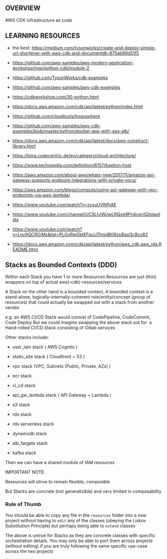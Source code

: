 ## OVERVIEW

AWS CDK infrastructure as code

## LEARNING RESOURCES

- the best: https://medium.com/tysonworks/create-and-deploy-simple-url-shortener-with-aws-cdk-and-documentdb-875ab99d51f5

- https://github.com/aws-samples/aws-modern-application-workshop/tree/python-cdk/module-2

- https://github.com/TysonWorks/cdk-examples

- https://github.com/aws-samples/aws-cdk-examples

- https://cdkworkshop.com/30-python.html

- https://docs.aws.amazon.com/cdk/api/latest/python/index.html

- https://github.com/cloudtools/troposphere

- https://github.com/aws-samples/aws-cdk-examples/blob/master/python/docker-app-with-asg-alb/

- https://docs.aws.amazon.com/cdk/api/latest/docs/aws-construct-library.html

- https://blog.codecentric.de/en/category/cloud-architecture/

- https://www.techopedia.com/definition/6157/bastion-host

- https://aws.amazon.com/about-aws/whats-new/2017/11/amazon-api-gateway-supports-endpoint-integrations-with-private-vpcs/

- https://aws.amazon.com/blogs/compute/using-api-gateway-with-vpc-endpoints-via-aws-lambda/

- https://www.youtube.com/watch?v=zysuUVNfhAE

- https://www.youtube.com/channel/UCSLIvjWJwLRQze9Pn4cectQ/playlists

- https://www.youtube.com/watch?v=Lnv9QCRGiMs&list=PLGyRwGktEFqcU7hnjdB08zpBasQcBcz82

- https://docs.aws.amazon.com/cdk/api/latest/python/aws_cdk.aws_rds.README.html

## Stacks as Bounded Contexts (DDD)

Within each Stack you have 1 or more Resources
Resources are just (thin) wrappers on top of actual aws(-cdk)-resources/services

A Stack on the other hand is a bounded context,
A bounded context is a stand-alone, logically-internally-coherent
role/entity/concept (group of resources)
that could actually be swapped out with a stack from another vendor

e.g. an AWS CI/CD Stack would consist of CodePipeline, CodeCommit, Code Deploy
But we could imagine swapping the above stack out for:
a Hand-rolled CI/CD Stack consisting of Gitlab services

Other stacks include:

- user_iam stack ( AWS Cognito )

- static_site stack ( Cloudfront + S3 )

- vpc stack (VPC, Subnets [Public, Private, AZs] )

- ecr stack

- ci_cd stack

- api_gw_lambda stack ( API Gateway + Lambda )

- s3 stack
- rds stack
- rds serverless stack
- dynamodb stack

- alb_fargate stack

- kafka stack

Then we can have a shared module of IAM resources

IMPORTANT NOTE:

Resources will strive to remain flexible, composible

But Stacks are concrete (not generalizible) and very limited in composability

### Rule of Thumb

You should be able to copy any file in the `resources` folder into a new project
without having to `edit` any of the classes (obeying the Liskov Substitution Principle)
but perhaps being able to `extend` classes

The above is untrue for Stacks as they are concrete classes with specific
orchestration details. You may only be able to port them across projects (without editing)
if you are truly following the same specific use-case across the two projects
